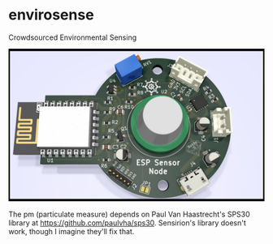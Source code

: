 # envirosense
Crowdsourced Environmental Sensing

![node](sensornode/sensornode.png)

The pm (particulate measure) depends on Paul Van Haastrecht's
SPS30 library at https://github.com/paulvha/sps30. Sensirion's
library doesn't work, though I imagine they'll fix that.
